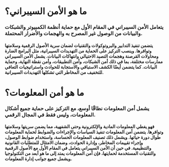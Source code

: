 # ما هو الأمن السيبراني؟

### يتعامل الأمن السيبراني في المقام الأول مع حماية أنظمة الكمبيوتر والشبكات والبيانات من الوصول غير المصرح به والهجمات والأضرار المحتملة.

#### يتضمن تنفيذ التدابير والبروتوكولات والتقنيات لضمان سرية الأصول الرقمية وسلامتها وتوافرها. وينصب التركيز على الحماية من التهديدات السيبرانية، مثل البرامج الضارة ومحاولات القرصنة وهجمات التصيد الاحتيالي وانتهاكات البيانات. يشمل الأمن السيبراني ممارسات مختلفة، بما في ذلك أمن الشبكات، وأمن التطبيقات، وأمن نقطة النهاية، وحماية البيانات. كما يتضمن أيضًا الكشف الاستباقي والاستجابة للحوادث واستراتيجيات التعافي للتخفيف من المخاطر التي تشكلها التهديدات السيبرانية.

# ما هو أمن المعلومات؟

### يشمل أمن المعلومات نطاقًا أوسع، مع التركيز على حماية جميع أشكال المعلومات، وليس فقط في المجال الرقمي.

#### فهو يغطي المعلومات المادية والإلكترونية وحتى الشفهية، مما يضمن سريتها وسلامتها وتوافرها. يتضمن أمن المعلومات تنفيذ السياسات والإجراءات والضوابط لحماية المعلومات طوال دورة حياتها. ويشمل ذلك تصنيف المعلومات الحساسة، واستخدام ضوابط الوصول، وإجراء تقييمات المخاطر، وإدارة الحوادث، وضمان الامتثال للمتطلبات القانونية والتنظيمية. في حين أن الأمن السيبراني يتعامل في المقام الأول مع الأصول الرقمية والتقنيات المستخدمة لحمايتها، فإن أمن المعلومات يمتد إلى ما هو أبعد من التكنولوجيا ويشمل جميع جوانب إدارة المعلومات.
